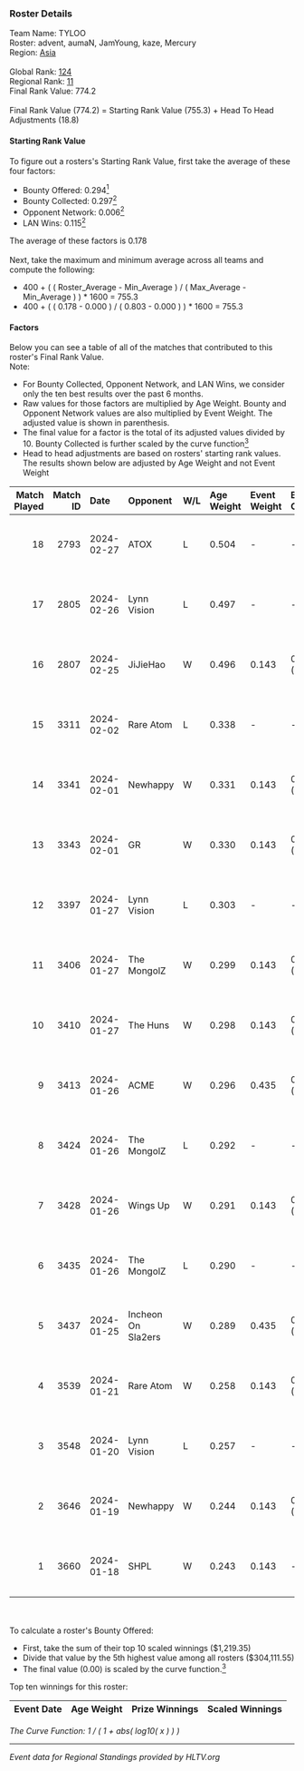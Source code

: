 ### Roster Details<br />
Team Name: TYLOO<br />
Roster: advent, aumaN, JamYoung, kaze, Mercury<br />
Region: [Asia]( ../standings_asia.md)<br />
<br />
Global Rank: [124](../standings_global.md)<br />
Regional Rank: [11]( ../standings_asia.md)<br />
Final Rank Value:  774.2<br />
<br />
Final Rank Value (774.2) = Starting Rank Value (755.3) + Head To Head Adjustments (18.8)<br />

#### Starting Rank Value<br />
To figure out a rosters's Starting Rank Value, first take the average of these four factors:<br />
- Bounty Offered: 0.294[<sup>1</sup>](#table2)
- Bounty Collected: 0.297[<sup>2</sup>](#table1)
- Opponent Network: 0.006[<sup>2</sup>](#table1)
- LAN Wins: 0.115[<sup>2</sup>](#table1)

The average of these factors is 0.178<br />
<br />
Next, take the maximum and minimum average across all teams and compute the following:<br />
- 400 + ( ( Roster_Average - Min_Average ) / ( Max_Average - Min_Average ) ) * 1600 = 755.3
- 400 + ( ( 0.178 - 0.000 ) / ( 0.803 - 0.000 ) ) * 1600 = 755.3


#### Factors<br />
Below you can see a table of all of the matches that contributed to this roster's Final Rank Value.<br />
Note:<br />

- For Bounty Collected, Opponent Network, and LAN Wins, we consider only the ten best results over the past 6 months.
- Raw values for those factors are multiplied by Age Weight. Bounty and Opponent Network values are also multiplied by Event Weight. The adjusted value is shown in parenthesis.
- The final value for a factor is the total of its adjusted values divided by 10. Bounty Collected is further scaled by the curve function[<sup>3</sup>](#curveFunction)
- Head to head adjustments are based on rosters' starting rank values. The results shown below are adjusted by Age Weight and not Event Weight
<span id="table1"></span><br />


| Match Played | Match ID | Date       | Opponent           | W/L | Age Weight | Event Weight | Bounty Collected | Opponent Network | LAN Wins  | H2H Adj. | Roster                                 |
| -: | -: | :- | :- | :- | :- | :- | :- | :- | :- | -: | :- |
|           18 |     2793 | 2024-02-27 | ATOX               | L   | 0.504      | -            | -                | -                | -         |    -4.43 | advent, aumaN, JamYoung, kaze, Mercury |
|           17 |     2805 | 2024-02-26 | Lynn Vision        | L   | 0.497      | -            | -                | -                | -         |    -1.50 | advent, aumaN, JamYoung, kaze, Mercury |
|           16 |     2807 | 2024-02-25 | JiJieHao           | W   | 0.496      | 0.143        | 0.000 (0.000)    | 0.097 (0.007)    | 1 (0.496) |     2.88 | advent, aumaN, JamYoung, kaze, Mercury |
|           15 |     3311 | 2024-02-02 | Rare Atom          | L   | 0.338      | -            | -                | -                | -         |    -6.64 | advent, aumaN, JamYoung, kaze, Mercury |
|           14 |     3341 | 2024-02-01 | Newhappy           | W   | 0.331      | 0.143        | 0.000 (0.000)    | 0.084 (0.004)    | 0 (0.000) |     2.08 | advent, aumaN, JamYoung, kaze, Mercury |
|           13 |     3343 | 2024-02-01 | GR                 | W   | 0.330      | 0.143        | 0.011 (0.000)    | 0.148 (0.007)    | 0 (0.000) |     3.63 | advent, aumaN, JamYoung, kaze, Mercury |
|           12 |     3397 | 2024-01-27 | Lynn Vision        | L   | 0.303      | -            | -                | -                | -         |    -0.78 | advent, aumaN, JamYoung, kaze, Mercury |
|           11 |     3406 | 2024-01-27 | The MongolZ        | W   | 0.299      | 0.143        | 0.978 (0.042)    | 0.738 (0.031)    | 0 (0.000) |     9.40 | advent, aumaN, JamYoung, kaze, Mercury |
|           10 |     3410 | 2024-01-27 | The Huns           | W   | 0.298      | 0.143        | 0.000 (0.000)    | 0.087 (0.004)    | 0 (0.000) |     2.08 | advent, aumaN, JamYoung, kaze, Mercury |
|            9 |     3413 | 2024-01-26 | ACME               | W   | 0.296      | 0.435        | 0.001 (0.000)    | 0.011 (0.001)    | 1 (0.296) |     3.01 | advent, aumaN, JamYoung, kaze, Mercury |
|            8 |     3424 | 2024-01-26 | The MongolZ        | L   | 0.292      | -            | -                | -                | -         |    -0.01 | advent, aumaN, JamYoung, kaze, Mercury |
|            7 |     3428 | 2024-01-26 | Wings Up           | W   | 0.291      | 0.143        | 0.000 (0.000)    | 0.042 (0.002)    | 0 (0.000) |     1.89 | advent, aumaN, JamYoung, kaze, Mercury |
|            6 |     3435 | 2024-01-26 | The MongolZ        | L   | 0.290      | -            | -                | -                | -         |    -0.01 | advent, aumaN, JamYoung, kaze, Mercury |
|            5 |     3437 | 2024-01-25 | Incheon On Sla2ers | W   | 0.289      | 0.435        | 0.001 (0.000)    | -                | 1 (0.289) |     1.94 | advent, aumaN, JamYoung, kaze, Mercury |
|            4 |     3539 | 2024-01-21 | Rare Atom          | W   | 0.258      | 0.143        | 0.010 (0.000)    | 0.093 (0.003)    | 0 (0.000) |     3.25 | advent, aumaN, JamYoung, kaze, Mercury |
|            3 |     3548 | 2024-01-20 | Lynn Vision        | L   | 0.257      | -            | -                | -                | -         |    -0.60 | advent, aumaN, JamYoung, kaze, Mercury |
|            2 |     3646 | 2024-01-19 | Newhappy           | W   | 0.244      | 0.143        | 0.000 (0.000)    | 0.084 (0.003)    | 0 (0.000) |     1.70 | advent, aumaN, JamYoung, kaze, Mercury |
|            1 |     3660 | 2024-01-18 | SHPL               | W   | 0.243      | 0.143        | -                | 0.015 (0.001)    | -         |     0.94 | advent, aumaN, JamYoung, kaze, Mercury |

<br />
<span id="table2"></span><br />
To calculate a roster's Bounty Offered:<br />

- First, take the sum of their top 10 scaled winnings ($1,219.35)
- Divide that value by the 5th highest value among all rosters ($304,111.55)
- The final value (0.00) is scaled by the curve function.[<sup>3</sup>](#curveFunction)

Top ten winnings for this roster:<br />

| Event Date | Age Weight | Prize Winnings | Scaled Winnings |
| :- | -: | :- | :- |


<span id="curveFunction"></span>_The Curve Function: 1 / ( 1 + abs( log10( x ) ) )_<br />

---
_Event data for Regional Standings provided by HLTV.org_<br />
